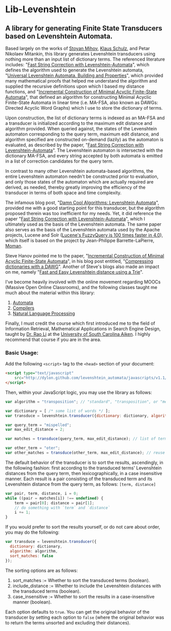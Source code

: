 # Lib-Levenshtein

## A library for generating Finite State Transducers based on Levenshtein Automata.

Based largely on the works of [Stoyan Mihov](http://www.lml.bas.bg/~stoyan/),
[Klaus Schulz](http://www.klaus-schulze.com/), and Petar Nikolaev Mitankin, this
library generates Levenshtein transducers using nothing more than an input list
of dictionary terms. The referenced literature includes: 
"[Fast String Correction with Levenshtein-Automata](http://citeseerx.ist.psu.edu/viewdoc/summary?doi=10.1.1.16.652 "Klaus Schulz and Stoyan Mihov (2002)")",
which defines the algorithm used to generate the Levenshtein automata,
"[Universal Levenshtein Automata. Building and Properties](www.fmi.uni-sofia.bg/fmi/logic/theses/mitankin-en.pdf "Petar Nikolaev Mitankin (2005)")",
which provided many mathematical proofs that helped me understand the algorithm
and supplied the recursive definitions upon which I based my distance functions,
and
"[Incremental Construction of Minimal Acyclic Finite-State Automata](http://dl.acm.org/citation.cfm?id=971842 "Jan Daciuk, Bruce W. Watson, Stoyan Mihov, and Richard E. Watson (2000)")",
that defined an algorithm for constructing Minimal Acyclic Finite-State
Automata in linear time (i.e. MA-FSA, also known as DAWGs: Directed Acyclic Word
Graphs) which I use to store the dictionary of terms.

Upon construction, the list of dictionary terms is indexed as an MA-FSA and a
transducer is initialized according to the maximum edit distance and algorithm
provided. When queried against, the states of the Levenshtein automaton
corresponding to the query term, maximum edit distance, and algorithm specified
are constructed on-demand (lazily) as the automaton is evaluated, as described
by the paper,
"[Fast String Correction with Levenshtein-Automata](http://citeseerx.ist.psu.edu/viewdoc/summary?doi=10.1.1.16.652 "Klaus Schulz and Stoyan Mihov (2002)")".
The Levenshtein automaton is intersected with the dictionary MA-FSA, and every
string accepted by both automata is emitted in a list of correction candidates
for the query term.

In contrast to many other Levenshtein automata-based algorithms, the entire
Levenshtein automaton needn't be constructed prior to evaluation, and only those
states of the automaton which are actually required are derived, as needed,
thereby greatly improving the efficiency of the transducer in terms of both
space and time complexity.

The infamous blog post,
"[Damn Cool Algorithms: Levenshtein Automata](http://blog.notdot.net/2010/07/Damn-Cool-Algorithms-Levenshtein-Automata "Nick Johnson (2010)")",
provided me with a good starting point for this transducer, but the algorithm
proposed therein was too inefficient for my needs.  Yet, it did reference the
paper
"[Fast String Correction with Levenshtein-Automata](http://citeseerx.ist.psu.edu/viewdoc/summary?doi=10.1.1.16.652 "Klaus Schulz and Stoyan Mihov (2002)")",
which I ultimately used as the basis of the Levenshtein automata.  The same
paper also serves as the basis of the Levenshtein automata used by the Apache
projects, Lucene and Solr ([Lucene's FuzzyQuery is 100 times faster in 4.0](http://blog.mikemccandless.com/2011/03/lucenes-fuzzyquery-is-100-times-faster.html)),
which itself is based on the project by Jean-Philippe Barrette-LaPierre, [Moman](https://sites.google.com/site/rrettesite/moman).

Steve Hanov pointed me to the paper, 
"[Incremental Construction of Minimal Acyclic Finite-State Automata](http://dl.acm.org/citation.cfm?id=971842 "Jan Daciuk, Bruce W. Watson, Stoyan Mihov, and Richard E. Watson (2000)")",
in his blog post entitled, "[Compressing dictionaries with a DAWG](http://stevehanov.ca/blog/index.php?id=115 "Steve Hanov (2011)")".
Another of Steve's blogs also made an impact on me, namely "[Fast and Easy Levenshtein distance using a Trie](http://stevehanov.ca/blog/index.php?id=114 "Steve Hanov (2011)")".

I've become heavily involved with the online movement regarding MOOCs (Massive
Open Online Classrooms), and the following classes taught me much about the
material within this library:

1. [Automata](https://class.coursera.org/automata "Jeffrey Ullman (Coursera)")
2. [Compilers](https://class.coursera.org/compilers "Alex Aiken (Coursera)")
3. [Natural Language Processing](https://class.coursera.org/nlp "Dan Jurafsky and Chris Manning (Coursera)")

Finally, I must credit the course which first introduced me to the field of
Information Retrieval, Mathematical Applications in Search Engine Design, taught
by [Dr. Rao Li](http://www.usca.edu/math/~mathdept/rli/) at the
[University of South Carolina Aiken](http://web.usca.edu/). I highly recommend
that course if you are in the area.

### Basic Usage:

Add the following `<script>` tag to the `<head>` section of your document:

```html
<script type="text/javascript"
	src="http://dylon.github.com/levenshtein_automata/javascripts/v1.1/liblevenshtein.min.js">
</script>
```

Then, within your JavaScript logic, you may use the library as follows:

```javascript
var algorithm = "transposition"; // "standard", "transposition", or "merge_and_split"

var dictionary = [ /* some list of words */ ];
var transduce = levenshtein.transducer({dictionary: dictionary, algorithm: algorithm});

var query_term = "mispelled";
var max_edit_distance = 2;

var matches = transduce(query_term, max_edit_distance); // list of terms matching your query

var other_term = "oter";
var other_matches = transduce(other_term, max_edit_distance); // reuse the transducer
```

The default behavior of the transducer is to sort the results, ascendingly, in
the following fashion: first according to the transduced terms' Levenshtein
distances from the query term, then lexicographically, in a case insensitive
manner.  Each result is a pair consisting of the transduced term and its
Levenshtein distance from the query term, as follows: `[term, distance]`

```javascript
var pair, term, distance, i = 0;
while ((pair = matches[i]) !== undefined) {
	term = pair[0]; distance = pair[1];
	// do something with `term` and `distance`
	i += 1;
}
```

If you would prefer to sort the results yourself, or do not care about order,
you may do the following:

```javascript
var transduce = levenshtein.transducer({
  dictionary: dictionary,
  algorithm: algorithm,
  sort_matches: false
});
```

The sorting options are as follows:

1. sort_matches := Whether to sort the transduced terms (boolean).
2. include_distance := Whether to include the Levenshtein distances with the
	 transduced terms (boolean).
3. case_insensitive := Whether to sort the results in a case-insensitive manner
	 (boolean).

Each option defaults to `true`.  You can get the original behavior of the
transducer by setting each option to `false` (where the original behavior was to
return the terms unsorted and excluding their distances).


